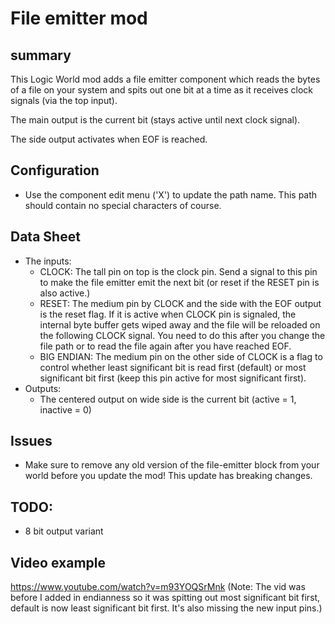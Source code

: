 # File emitter mod

## summary 
This Logic World mod adds a file emitter component which reads the bytes of a file on your system and spits out one bit at a time as it receives clock signals (via the top input).

The main output is the current bit (stays active until next clock signal).

The side output activates when EOF is reached.

## Configuration
- Use the component edit menu ('X') to update the path name. This path should contain no special characters of course.

## Data Sheet
- The inputs:
  - CLOCK: The tall pin on top is the clock pin. Send a signal to this pin to make the file emitter emit the next bit (or reset if the RESET pin is also active.)
  - RESET: The medium pin by CLOCK and the side with the EOF output is the reset flag. If it is active when CLOCK pin is signaled, the internal byte buffer gets wiped away and the file will be reloaded on the following CLOCK signal. You need to do this after you change the file path or to read the file again after you have reached EOF.
  - BIG ENDIAN: The medium pin on the other side of CLOCK is a flag to control whether least significant bit is read first (default) or most significant bit first (keep this pin active for most significant first).
- Outputs:
  - The centered output on wide side is the current bit (active = 1, inactive = 0)

## Issues
- Make sure to remove any old version of the file-emitter block from your world before you update the mod! This update has breaking changes.

## TODO:
- 8 bit output variant

## Video example
https://www.youtube.com/watch?v=m93YOQSrMnk
(Note: The vid was before I added in endianness so it was spitting out most significant bit first, default is now least significant bit first. It's also missing the new input pins.)
